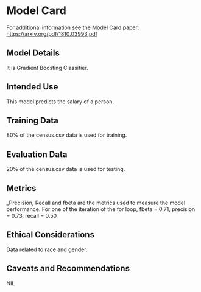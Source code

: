 # Model Card

For additional information see the Model Card paper: https://arxiv.org/pdf/1810.03993.pdf

## Model Details
It is Gradient Boosting Classifier.

## Intended Use
This model predicts the salary of a person.

## Training Data
80% of the census.csv data is used for training.

## Evaluation Data
20% of the census.csv data is used for testing.

## Metrics
_Precision, Recall and fbeta are the metrics used to measure the model performance. For one of the iteration of the for loop, fbeta = 0.71, precision = 0.73, recall = 0.50 

## Ethical Considerations
Data related to race and gender. 

## Caveats and Recommendations
NIL
